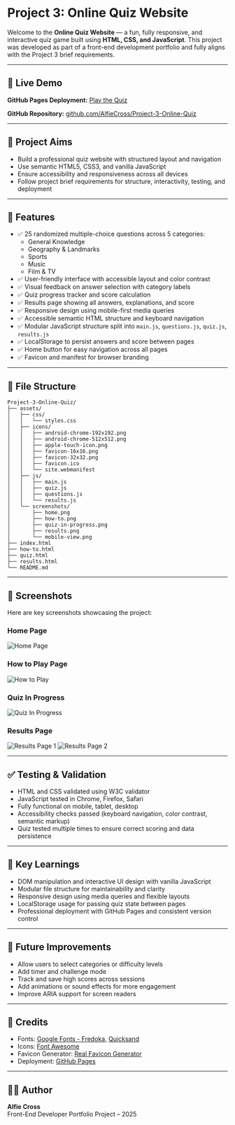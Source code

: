 # Project 3: Online Quiz Website

Welcome to the **Online Quiz Website** — a fun, fully responsive, and interactive quiz game built using **HTML, CSS, and JavaScript**. This project was developed as part of a front-end development portfolio and fully aligns with the Project 3 brief requirements.

---

## 🔗 Live Demo

**GitHub Pages Deployment:** [Play the Quiz](https://alfiecross.github.io/Project-3-Online-Quiz/)

**GitHub Repository:** [github.com/AlfieCross/Project-3-Online-Quiz](https://github.com/AlfieCross/Project-3-Online-Quiz)

---

## 🎯 Project Aims

- Build a professional quiz website with structured layout and navigation
- Use semantic HTML5, CSS3, and vanilla JavaScript
- Ensure accessibility and responsiveness across all devices
- Follow project brief requirements for structure, interactivity, testing, and deployment

---

## 🚀 Features

- ✅ 25 randomized multiple-choice questions across 5 categories:
  - General Knowledge
  - Geography & Landmarks
  - Sports
  - Music
  - Film & TV
- ✅ User-friendly interface with accessible layout and color contrast
- ✅ Visual feedback on answer selection with category labels
- ✅ Quiz progress tracker and score calculation
- ✅ Results page showing all answers, explanations, and score
- ✅ Responsive design using mobile-first media queries
- ✅ Accessible semantic HTML structure and keyboard navigation
- ✅ Modular JavaScript structure split into `main.js`, `questions.js`, `quiz.js`, `results.js`
- ✅ LocalStorage to persist answers and score between pages
- ✅ Home button for easy navigation across all pages
- ✅ Favicon and manifest for browser branding

---

## 🧱 File Structure

```
Project-3-Online-Quiz/
├── assets/
│   ├── css/
│   │   └── styles.css
│   ├── icons/
│   │   ├── android-chrome-192x192.png
│   │   ├── android-chrome-512x512.png
│   │   ├── apple-touch-icon.png
│   │   ├── favicon-16x16.png
│   │   ├── favicon-32x32.png
│   │   ├── favicon.ico
│   │   └── site.webmanifest
│   ├── js/
│   │   ├── main.js
│   │   ├── quiz.js
│   │   ├── questions.js
│   │   └── results.js
│   └── screenshots/
│       ├── home.png
│       ├── how-to.png
│       ├── quiz-in-progress.png
│       ├── results.png
│       └── mobile-view.png
├── index.html
├── how-to.html
├── quiz.html
├── results.html
└── README.md
```

---

## 📸 Screenshots

Here are key screenshots showcasing the project:

### Home Page
![Home Page](assets/screenshots/home.png)

### How to Play Page
![How to Play](assets/screenshots/how-to.png)

### Quiz In Progress
![Quiz In Progress](assets/screenshots/quiz-in-progress.png)

### Results Page
![Results Page 1](assets/screenshots/results-1.png)
![Results Page 2](assets/screenshots/results-2.png)

---

## ✅ Testing & Validation

- HTML and CSS validated using W3C validator
- JavaScript tested in Chrome, Firefox, Safari
- Fully functional on mobile, tablet, desktop
- Accessibility checks passed (keyboard navigation, color contrast, semantic markup)
- Quiz tested multiple times to ensure correct scoring and data persistence

---

## 🧠 Key Learnings

- DOM manipulation and interactive UI design with vanilla JavaScript
- Modular file structure for maintainability and clarity
- Responsive design using media queries and flexible layouts
- LocalStorage usage for passing quiz state between pages
- Professional deployment with GitHub Pages and consistent version control

---

## 🔮 Future Improvements

- Allow users to select categories or difficulty levels
- Add timer and challenge mode
- Track and save high scores across sessions
- Add animations or sound effects for more engagement
- Improve ARIA support for screen readers

---

## 📜 Credits

- Fonts: [Google Fonts - Fredoka](https://fonts.google.com/specimen/Fredoka), [Quicksand](https://fonts.google.com/specimen/Quicksand)
- Icons: [Font Awesome](https://fontawesome.com/)
- Favicon Generator: [Real Favicon Generator](https://realfavicongenerator.net/)
- Deployment: [GitHub Pages](https://pages.github.com/)

---

## 👨‍💻 Author

**Alfie Cross**\
Front-End Developer Portfolio Project – 2025
